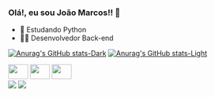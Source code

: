 ### Olá!, eu sou João Marcos!! 👋

- 🌱 Estudando Python
- :technologist:   Desenvolvedor Back-end

[![Anurag's GitHub stats-Dark](https://github-readme-stats.vercel.app/api?username=SilvaMarcosJoao&show_icons=true&theme=dark#gh-dark-mode-only)](https://github.com/SilvaMarcosJoao/github-readme-stats#gh-dark-mode-only)
[![Anurag's GitHub stats-Light](https://github-readme-stats.vercel.app/api?username=SilvaMarcosJoao&show_icons=true&theme=default#gh-light-mode-only)](https://github.com/SilvaMarcosJoao/github-readme-stats#gh-light-mode-only)

<div style="display: inline-block">
    <img src="https://cdn.jsdelivr.net/gh/devicons/devicon/icons/python/python-original-wordmark.svg", width="40", height="30" />
    <img src="https://cdn.jsdelivr.net/gh/devicons/devicon/icons/postgresql/postgresql-plain-wordmark.svg", width="40", height="30" />
    <img src="https://cdn.jsdelivr.net/gh/devicons/devicon/icons/sqlite/sqlite-original-wordmark.svg", width="40", height="30" />
          
</div><br>
  <a href="mailto:joaao.marcos.dasilva@gmail.com"><img src="https://img.shields.io/badge/Gmail-D14836?style=for-the-badge&logo=gmail&logoColor=white"/></a>
  <a href="https://www.linkedin.com/in/joaaomarcossilva/"><img src="https://img.shields.io/badge/LinkedIn-0077B5?style=for-the-badge&logo=linkedin&logoColor=white"/></a>
<div>
  
</div>

